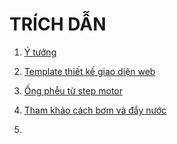 # TRÍCH DẪN

1. [Ý tưởng](https://tinhte.vn/thread/pawbo-pet-giai-phap-quan-ly-thu-cung-tu-xa.2687774/)
2. [Template thiết kế giao diện web](https://themewagon.com/) 

3. [Ống phễu từ step motor](https://www.youtube.com/watch?v=dqr-AT5HvyM)

4. [Tham khảo cách bơm và đẩy nước](https://www.youtube.com/watch?v=WLCR0r7rYi8)

5. 